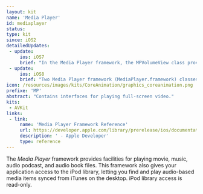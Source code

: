 ```yaml
---
layout: kit
name: 'Media Player'
id: mediaplayer
status:
type: kit
since: iOS2
detailedUpdates:
 - update:
     ios: iOS7
     brief: "In the Media Player framework, the MPVolumeView class provides support for determining whether wireless routes such as AirPlay and Bluetooth are available for the user to select. You can also determine whether one of these wireless routes is currently active. For information about the new interfaces, see the framework header files."
 - update:
     ios: iOS8
     brief: "Two Media Player framework (MediaPlayer.framework) classes are extended with new metadata information."
icon: /resources/images/kits/CoreAnimation/graphics_coreanimation.png
prefixe: 'MP'
abstract: "Contains interfaces for playing full-screen video."
kits:
 - AVKit
links:
 - link:
     name: 'Media Player Framework Reference'
     url: https://developer.apple.com/library/prerelease/ios/documentation/MediaPlayer/Reference/MediaPlayer_Framework/index.html
     description: ' - Apple Developer'
     type: reference
---
```


The *Media Player* framework provides facilities for playing movie, music, audio podcast, and audio book files. This framework also gives your application access to the iPod library, letting you find and play audio-based media items synced from iTunes on the desktop. iPod library access is read-only.
